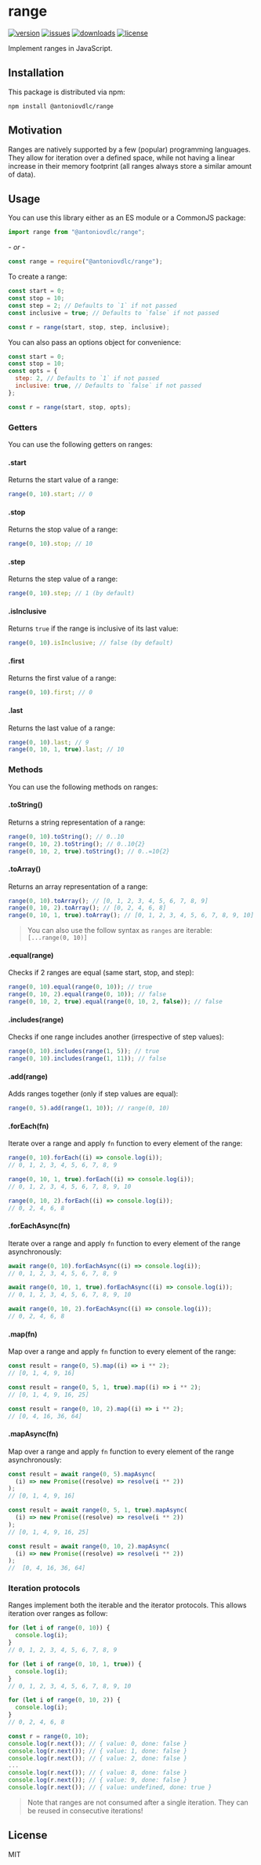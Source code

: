 # range

[![version](https://img.shields.io/npm/v/@antoniovdlc/range.svg)](http://npm.im/@antoniovdlc/range)
[![issues](https://img.shields.io/github/issues-raw/antoniovdlc/range.svg)](https://github.com/AntonioVdlC/range/issues)
[![downloads](https://img.shields.io/npm/dt/@antoniovdlc/range.svg)](http://npm.im/@antoniovdlc/range)
[![license](https://img.shields.io/npm/l/@antoniovdlc/range.svg)](http://opensource.org/licenses/MIT)

Implement ranges in JavaScript.

## Installation

This package is distributed via npm:

```
npm install @antoniovdlc/range
```

## Motivation

Ranges are natively supported by a few (popular) programming languages. They allow for iteration over a defined space, while not having a linear increase in their memory footprint (all ranges always store a similar amount of data).

## Usage

You can use this library either as an ES module or a CommonJS package:

```js
import range from "@antoniovdlc/range";
```

_- or -_

```js
const range = require("@antoniovdlc/range");
```

To create a range:

```js
const start = 0;
const stop = 10;
const step = 2; // Defaults to `1` if not passed
const inclusive = true; // Defaults to `false` if not passed

const r = range(start, stop, step, inclusive);
```

You can also pass an options object for convenience:

```js
const start = 0;
const stop = 10;
const opts = {
  step: 2, // Defaults to `1` if not passed
  inclusive: true, // Defaults to `false` if not passed
};

const r = range(start, stop, opts);
```

### Getters

You can use the following getters on ranges:

#### .start

Returns the start value of a range:

```js
range(0, 10).start; // 0
```

#### .stop

Returns the stop value of a range:

```js
range(0, 10).stop; // 10
```

#### .step

Returns the step value of a range:

```js
range(0, 10).step; // 1 (by default)
```

#### .isInclusive

Returns `true` if the range is inclusive of its last value:

```js
range(0, 10).isInclusive; // false (by default)
```

#### .first

Returns the first value of a range:

```js
range(0, 10).first; // 0
```

#### .last

Returns the last value of a range:

```js
range(0, 10).last; // 9
range(0, 10, 1, true).last; // 10
```

### Methods

You can use the following methods on ranges:

#### .toString()

Returns a string representation of a range:

```js
range(0, 10).toString(); // 0..10
range(0, 10, 2).toString(); // 0..10{2}
range(0, 10, 2, true).toString(); // 0..=10{2}
```

#### .toArray()

Returns an array representation of a range:

```js
range(0, 10).toArray(); // [0, 1, 2, 3, 4, 5, 6, 7, 8, 9]
range(0, 10, 2).toArray(); // [0, 2, 4, 6, 8]
range(0, 10, 1, true).toArray(); // [0, 1, 2, 3, 4, 5, 6, 7, 8, 9, 10]
```

> You can also use the follow syntax as `ranges` are iterable:
> `[...range(0, 10)]`

#### .equal(range)

Checks if 2 ranges are equal (same start, stop, and step):

```js
range(0, 10).equal(range(0, 10)); // true
range(0, 10, 2).equal(range(0, 10)); // false
range(0, 10, 2, true).equal(range(0, 10, 2, false)); // false
```

#### .includes(range)

Checks if one range includes another (irrespective of step values):

```js
range(0, 10).includes(range(1, 5)); // true
range(0, 10).includes(range(1, 11)); // false
```

#### .add(range)

Adds ranges together (only if step values are equal):

```js
range(0, 5).add(range(1, 10)); // range(0, 10)
```

#### .forEach(fn)

Iterate over a range and apply `fn` function to every element of the range:

```js
range(0, 10).forEach((i) => console.log(i));
// 0, 1, 2, 3, 4, 5, 6, 7, 8, 9

range(0, 10, 1, true).forEach((i) => console.log(i));
// 0, 1, 2, 3, 4, 5, 6, 7, 8, 9, 10

range(0, 10, 2).forEach((i) => console.log(i));
// 0, 2, 4, 6, 8
```

#### .forEachAsync(fn)

Iterate over a range and apply `fn` function to every element of the range asynchronously:

```js
await range(0, 10).forEachAsync((i) => console.log(i));
// 0, 1, 2, 3, 4, 5, 6, 7, 8, 9

await range(0, 10, 1, true).forEachAsync((i) => console.log(i));
// 0, 1, 2, 3, 4, 5, 6, 7, 8, 9, 10

await range(0, 10, 2).forEachAsync((i) => console.log(i));
// 0, 2, 4, 6, 8
```

#### .map(fn)

Map over a range and apply `fn` function to every element of the range:

```js
const result = range(0, 5).map((i) => i ** 2);
// [0, 1, 4, 9, 16]

const result = range(0, 5, 1, true).map((i) => i ** 2);
// [0, 1, 4, 9, 16, 25]

const result = range(0, 10, 2).map((i) => i ** 2);
// [0, 4, 16, 36, 64]
```

#### .mapAsync(fn)

Map over a range and apply `fn` function to every element of the range asynchronously:

```js
const result = await range(0, 5).mapAsync(
  (i) => new Promise((resolve) => resolve(i ** 2))
);
// [0, 1, 4, 9, 16]

const result = await range(0, 5, 1, true).mapAsync(
  (i) => new Promise((resolve) => resolve(i ** 2))
);
// [0, 1, 4, 9, 16, 25]

const result = await range(0, 10, 2).mapAsync(
  (i) => new Promise((resolve) => resolve(i ** 2))
);
//  [0, 4, 16, 36, 64]
```

### Iteration protocols

Ranges implement both the iterable and the iterator protocols. This allows iteration over ranges as follow:

```js
for (let i of range(0, 10)) {
  console.log(i);
}
// 0, 1, 2, 3, 4, 5, 6, 7, 8, 9

for (let i of range(0, 10, 1, true)) {
  console.log(i);
}
// 0, 1, 2, 3, 4, 5, 6, 7, 8, 9, 10

for (let i of range(0, 10, 2)) {
  console.log(i);
}
// 0, 2, 4, 6, 8
```

```js
const r = range(0, 10);
console.log(r.next()); // { value: 0, done: false }
console.log(r.next()); // { value: 1, done: false }
console.log(r.next()); // { value: 2, done: false }
...
console.log(r.next()); // { value: 8, done: false }
console.log(r.next()); // { value: 9, done: false }
console.log(r.next()); // { value: undefined, done: true }
```

> Note that ranges are not consumed after a single iteration. They can be reused in consecutive iterations!

## License

MIT
